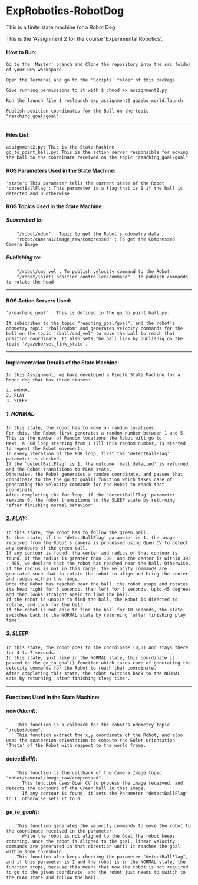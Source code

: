 # ExpRobotics-RobotDog

This is a finite state machine for a Robot Dog

This is the 'Assignment 2 for the course 'Experimental Robotics'.

#### How to Run:

    Go to the 'Master' branch and Clone the repository into the src folder of your ROS workspace
    
    Open the Terminal and go to the 'Scripts' folder of this package

    Give running permissions to it with $ chmod +x assignment2.py

    Run the launch file $ roslaunch exp_assignment2 gazebo_world.launch
    
    Publish position coordinates for the Ball on the topic "reaching_goal/goal"
    
**************************    

#### Files List:

    assignment2.py: This is the State Machine
    go_to_point_ball.py: This is the action server responsible for moving the ball to the coordinate received on the topic "reaching_goal/goal"

#### ROS Parameters Used in the State Machine:

    'state': This parameter tells the current state of the Robot
    'detectBallFlag': This parameter is a flag that is 1 if the ball is detected and 0 otherwise
    
#### ROS Topics Used in the State Machine:

#####   Subscribed to:

        "/robot/odom" : Topic to get the Robot's odometry data
        "robot/camera1/image_raw/compressed" : To get the Compressed Camera Image
          
#####   Publishing to:

        "/robot/cmd_vel : To publish velocity command to the Robot
        "/robot/joint1_position_controller/command" : To publish commands to rotate the head
	
**************************

#### ROS Action Servers Used:

	'/reaching_goal' : This is defined in the go_to_point_ball.py.
	
	It subscribes to the topic "reaching_goal/goal", and the robot's odometry topic '/ball/odom' and generates velocity commands for the ball on the topic '/ball/cmd_vel' to move the ball to reach that position coordinate. It also sets the ball link by publishig on the topic '/gazebo/set_link_state'.
          
    
**************************

#### Implementation Details of the State Machine:

    In this Assignment, we have developed a Finite State Machine for a Robot dog that has three states:

    1. NORMAL
    2. PLAY
    3. SLEEP


##### 1. NORMAL:

    In this state, the robot has to move on random locations.
    For this, the Robot first generates a random number between 1 and 5.
    This is the number of Random locations the Robot will go to.
    Next, a FOR loop starting from 1 till this random number, is started to repeat the Robot movement.
    In every iteration of the FOR loop, first the 'detectBallFlag' parameter is checked.
    If the 'detectBallFlag' is 1, the outcome 'ball detected' is returned and the Robot transitions to PLAY state.
    Otherwise, the Robot generates a random coordinate, and passes that coordinate to the the go_to_goal() function which takes care of generating the velocity commands for the Robot to reach that coordinate.
    After completing the for loop, if the 'detectBallFlag' parameter remains 0, the robot transitions to the SLEEP state by returning 'after finishing normal behavior'
    
    
##### 2. PLAY:

    In this state, the robot has to follow the green ball.
    In this state, if the 'detectBallFlag' parameter is 1, the image received from the Robot's camera is processed using Open CV to detect any contours of the green ball.
    If any contour is found, the center and radius of that contour is found. If the radius is greater than 100, and the center is within 395 - 405, we declare that the robot has reached near the ball. Otherwise, if the radius is not in this range, the velocity commands are generated such that to rotate the robot to align and bring the center and radius within the range.
    Once the Robot has reached near the ball, the robot stops and rotates its head right for 3 seconds, then left for 3 seconds, upto 45 degrees and then looks straight again to find the ball.
    If the robot is unable to find the ball, the Robot is directed to rotate, and look for the ball.
    If the robot is not able to find the ball for 10 seconds, the state switches back to the NORMAL state by returning 'after finishing play time'.
    
    
##### 3. SLEEP:

    In this state, the robot goes to the coordinate (0,0) and stays there for 4 to 7 seconds.
    In this state, just like in the NORMAL state, this coordinate is passed to the go_to_goal() function which takes care of generating the velocity commands for the Robot to reach that coordinate.
    After completing this state, the robot switches back to the NORMAL sate by returning 'after finishing sleep time'.


**************************

#### Functions Used in the State Machine:

#####   newOdom():
        This function is a callback for the robot's odometry topic "/robot/odom".
        This function extract the x,y coordinate of the Robot, and also uses the quaternion orientation to compute the Euler orientation 'Theta' of the Robot with respect to the world_frame.
        
#####   detectBall():
        This function is the callback of the Camera Image topic "robot/camera1/image_raw/compressed".
	      This function uses Open CV to process the image received, and detects the contours of the Green ball in that image.
	      If any contour is found, it sets the Parameter "detectBallFlag" to 1, otherwise sets it to 0.

#####   go_to_goal():
        This function generates the velocity commands to move the robot to the coordinate received in the parameter.
	      While the robot is not aligned to the Goal the robot keeps rotating. Once the robot is aligned to the goal, linear velocity commands are generated in that direction until it reaches the goal within some threshold.
      	This function also keeps checking the parameter "detectBallFlag", and if this parameter is 1 and the robot is in the NORMAL state, the function stops, because this means that now the robot is not required to go to the given coordinate, and the robot just needs to switch to the PLAY state and follow the ball.

